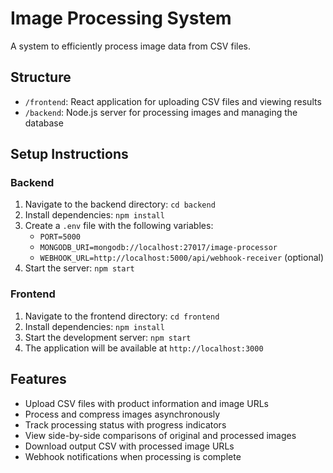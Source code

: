 # Image Processing System

A system to efficiently process image data from CSV files.

## Structure

- `/frontend`: React application for uploading CSV files and viewing results
- `/backend`: Node.js server for processing images and managing the database

## Setup Instructions

### Backend

1. Navigate to the backend directory: `cd backend`
2. Install dependencies: `npm install`
3. Create a `.env` file with the following variables:
   - `PORT=5000`
   - `MONGODB_URI=mongodb://localhost:27017/image-processor`
   - `WEBHOOK_URL=http://localhost:5000/api/webhook-receiver` (optional)
4. Start the server: `npm start`

### Frontend

1. Navigate to the frontend directory: `cd frontend`
2. Install dependencies: `npm install`
3. Start the development server: `npm start`
4. The application will be available at `http://localhost:3000`

## Features

- Upload CSV files with product information and image URLs
- Process and compress images asynchronously
- Track processing status with progress indicators
- View side-by-side comparisons of original and processed images
- Download output CSV with processed image URLs
- Webhook notifications when processing is complete
